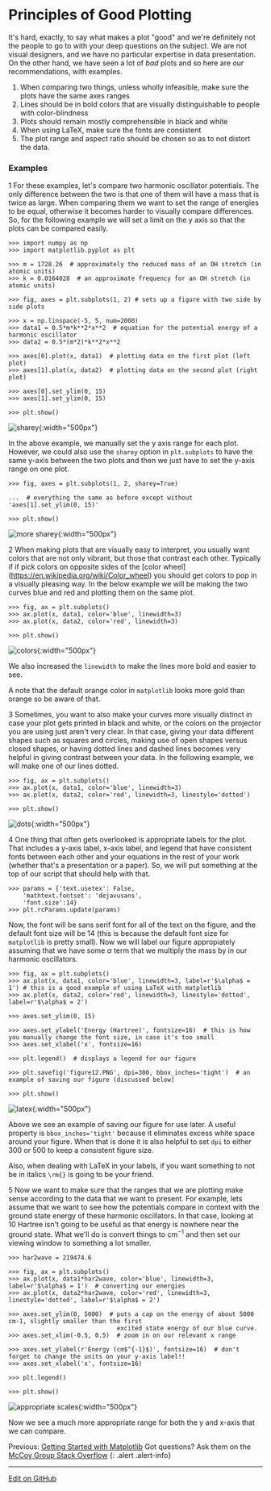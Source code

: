 # Principles of Good Plotting

It's hard, exactly, to say what makes a plot "good" and we're definitely not the people to go to with your deep questions on the subject.
We are not visual designers, and we have no particular expertise in data presentation.
On the other hand, we have seen a lot of _bad_ plots and so here are our recommendations, with examples.

1. When comparing two things, unless wholly infeasible, make sure the plots have the same axes ranges
2. Lines should be in bold colors that are visually distinguishable to people with color-blindness
3. Plots should remain mostly comprehensible in black and white
4. When using LaTeX, make sure the fonts are consistent
5. The plot range and aspect ratio should be chosen so as to not distort the data.


### Examples

1 For these examples, let's compare two harmonic oscillator potentials. The only difference between the two
is that one of them will have a mass that is twice as large. When comparing them we want to set the range of energies to
be equal, otherwise it becomes harder to visually compare differences. So, for the following example we will set a limit
on the y axis so that the plots can be compared easily.
```console?lang=python&prompt=>>>
>>> import numpy as np
>>> import matplotlib.pyplot as plt

>>> m = 1728.26  # approximately the reduced mass of an OH stretch (in atomic units)
>>> k = 0.0164028  # an approximate frequency for an OH stretch (in atomic units)

>>> fig, axes = plt.subplots(1, 2) # sets up a figure with two side by side plots

>>> x = np.linspace(-5, 5, num=2000)
>>> data1 = 0.5*m*k**2*x**2  # equation for the potential energy of a harmonic oscillator
>>> data2 = 0.5*(m*2)*k**2*x**2

>>> axes[0].plot(x, data1)  # plotting data on the first plot (left plot)
>>> axes[1].plot(x, data2)  # plotting data on the second plot (right plot)

>>> axes[0].set_ylim(0, 15)
>>> axes[1].set_ylim(0, 15)

>>> plt.show() 

```

![sharey](../img/sharey.PNG){:width="500px"}

In the above example, we manually set the y axis range for each plot. However, we could also use the `sharey` option in 
`plt.subplots` to have the same y-axis between the two plots and then we just have to set the y-axis range on one plot.

```console?lang=python&prompt=>>>
>>> fig, axes = plt.subplots(1, 2, sharey=True)

...  # everything the same as before except without 'axes[1].set_ylim(0, 15)'

>>> plt.show() 

```
![more sharey](../img/sharey2.PNG){:width="500px"}


2 When making plots that are visually easy to interpret, you usually want colors that are not only vibrant, but those
that contrast each other. Typically if if pick colors on opposite sides of the [color wheel] (https://en.wikipedia.org/wiki/Color_wheel)
you should get colors to pop in a visually pleasing way. In the below example we will be making the two curves blue and red
and plotting them on the same plot.
```console?lang=python&prompt=>>>
>>> fig, ax = plt.subplots()
>>> ax.plot(x, data1, color='blue', linewidth=3)
>>> ax.plot(x, data2, color='red', linewidth=3)

>>> plt.show()
```

![colors](../img/colors.PNG){:width="500px"}

We also increased the `linewidth` to make the lines more bold and easier to see. 

A note that the default orange color in `matplotlib` looks more gold than orange so be aware of that.


3 Sometimes, you want to also make your curves more visually distinct in case your plot gets printed in black and white, or
the colors on the projector you are using just aren't very clear. In that case, giving your data different shapes such as squares
and circles, making use of open shapes versus closed shapes, or having dotted lines and dashed lines becomes very helpful
in giving contrast between your data. In the following example, we will make one of our lines dotted.
```console?lang=python&prompt=>>>
>>> fig, ax = plt.subplots()
>>> ax.plot(x, data1, color='blue', linewidth=3)
>>> ax.plot(x, data2, color='red', linewidth=3, linestyle='dotted')

>>> plt.show()
```

![dots](../img/dots.PNG){:width="500px"}

4 One thing that often gets overlooked is appropriate labels for the plot. That includes a y-axis label, x-axis label, 
and legend that have consistent fonts between each other and your equations in the rest of your work (whether that's a 
presentation or a paper). So, we will put something at the top of our script that should help with that.
```console?lang=python&prompt=>>>
>>> params = {'text.usetex': False,
    'mathtext.fontset': 'dejavusans',
    'font.size':14}
>>> plt.rcParams.update(params)
```

Now, the font will be sans serif font for all of the text on the figure, and the default font size will be 14 (this is 
because the default font size for `matplotlib` is pretty small). Now we will label our figure appropiately assuming that
we have some $\alpha$ term that we multiply the mass by in our harmonic oscillators.  

```console?lang=python&prompt=>>>
>>> fig, ax = plt.subplots()
>>> ax.plot(x, data1, color='blue', linewidth=3, label=r'$\alpha$ = 1') # this is a good example of using LaTeX with matplotlib
>>> ax.plot(x, data2, color='red', linewidth=3, linestyle='dotted', label=r'$\alpha$ = 2')

>>> axes.set_ylim(0, 15)

>>> axes.set_ylabel('Energy (Hartree)', fontsize=16)  # this is how you manually change the font size, in case it's too small
>>> axes.set_xlabel('x', fontsize=16)

>>> plt.legend()  # displays a legend for our figure

>>> plt.savefig('figure12.PNG', dpi=300, bbox_inches='tight')  # an example of saving our figure (discussed below)

>>> plt.show()
```

![latex](../img/latex.PNG){:width="500px"}

Above we see an example of saving our figure for use later. A useful property is `bbox_inches='tight'` because it eliminates
excess white space around your figure. When that is done it is also helpful to set `dpi` to either 300 or 500 to keep a 
consistent figure size. 

Also, when dealing with LaTeX in your labels, if you want something to not be in italics `\rm{}` is going to be your friend.

5 Now we want to make sure that the ranges that we are plotting make sense according to the data that we want to present.
For example, lets assume that we want to see how the potentials compare in context with the ground state energy of these 
harmonic oscillators. In that case, looking at 10 Hartree isn't going to be useful as that energy is nowhere near the ground
state. What we'll do is convert things to cm$^{-1}$ and then set our viewing window to something a lot smaller.
```console?lang=python&prompt=>>>
>>> har2wave = 219474.6

>>> fig, ax = plt.subplots()
>>> ax.plot(x, data1*har2wave, color='blue', linewidth=3, label=r'$\alpha$ = 1')  # converting our energies 
>>> ax.plot(x, data2*har2wave, color='red', linewidth=3, linestyle='dotted', label=r'$\alpha$ = 2')

>>> axes.set_ylim(0, 5000)  # puts a cap on the energy of about 5000 cm-1, slightly smaller than the first 
                              excited state energy of our blue curve.
>>> axes.set_xlim(-0.5, 0.5)  # zoom in on our relevant x range

>>> axes.set_ylabel(r'Energy (cm$^{-1}$)', fontsize=16)  # don't forget to change the units on your y-axis label!!
>>> axes.set_xlabel('x', fontsize=16)

>>> plt.legend()

>>> plt.show()
```

![appropriate scales](../img/appropiate_range.PNG){:width="500px"}

Now we see a much more appropriate range for both the y and x-axis that we can compare.

<span class="text-muted">Previous:</span>
 [Getting Started with Matplotlib](OOPMatplotlib.md)
Got questions? Ask them on the [McCoy Group Stack Overflow](https://stackoverflow.com/c/mccoygroup/questions/ask)
{: .alert .alert-info}

---
[Edit on GitHub](https://github.com/McCoyGroup/References/edit/gh-pages/McCoy%20Group%20Code%20Academy/Plotting/TheGoodPlot.md)
